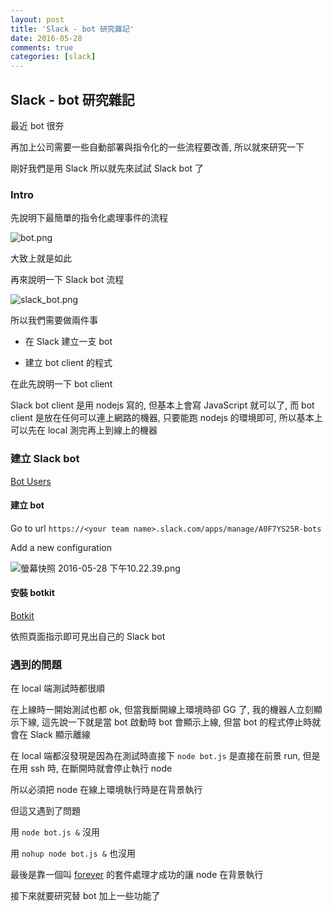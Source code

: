 ```yaml
---
layout: post
title: 'Slack - bot 研究雜記'
date: 2016-05-28
comments: true
categories: [slack]
---
```

## Slack - bot 研究雜記

最近 bot 很夯

再加上公司需要一些自動部署與指令化的一些流程要改善, 所以就來研究一下

剛好我們是用 Slack 所以就先來試試 Slack bot 了

### Intro

先說明下最簡單的指令化處理事件的流程

![bot.png](http://user-image.logdown.io/user/3170/blog/3202/post/734936/S29JhWJdQ6qMF0w2i440_bot.png)

大致上就是如此

再來說明一下 Slack bot 流程

![slack_bot.png](http://user-image.logdown.io/user/3170/blog/3202/post/734936/eDj3Ctc1Rh6U8wVcOI3T_slack_bot.png)

所以我們需要做兩件事

* 在 Slack 建立一支 bot

* 建立 bot client 的程式

在此先說明一下 bot client

Slack bot client 是用 nodejs 寫的, 但基本上會寫 JavaScript 就可以了, 而 bot client 是放在任何可以連上網路的機器, 只要能跑 nodejs 的環境即可, 所以基本上可以先在 local 測完再上到線上的機器

### 建立 Slack bot

[Bot Users](https://api.slack.com/bot-users)

#### 建立 bot

Go to url `https://<your team name>.slack.com/apps/manage/A0F7YS25R-bots`

Add a new configuration

![螢幕快照 2016-05-28 下午10.22.39.png](http://user-image.logdown.io/user/3170/blog/3202/post/734936/rG79uE4iSA2AWLX6EUdm_%E8%9E%A2%E5%B9%95%E5%BF%AB%E7%85%A7%202016-05-28%20%E4%B8%8B%E5%8D%8810.22.39.png)

#### 安裝 botkit

[Botkit](https://howdy.ai/botkit/)

依照頁面指示即可見出自己的 Slack bot

### 遇到的問題

在 local 端測試時都很順

在上線時一開始測試也都 ok, 但當我斷開線上環境時卻 GG 了, 我的機器人立刻顯示下線, 這先說一下就是當 bot 啟動時 bot 會顯示上線, 但當 bot 的程式停止時就會在 Slack 顯示離線

在 local 端都沒發現是因為在測試時直接下 `node bot.js` 是直接在前景 run, 但是在用 ssh 時, 在斷開時就會停止執行 node

所以必須把 node 在線上環境執行時是在背景執行

但這又遇到了問題

用 `node bot.js &` 沒用

用 `nohup node bot.js &` 也沒用

最後是靠一個叫 [forever](https://www.npmjs.com/package/forever) 的套件處理才成功的讓 node 在背景執行

接下來就要研究替 bot 加上一些功能了

